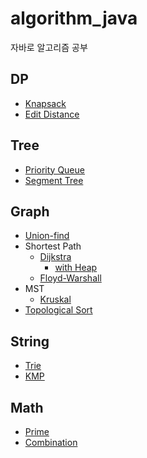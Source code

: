 # algorithm_java  
자바로 알고리즘 공부    
## DP  
 - [Knapsack](https://github.com/kyusch0330/algorithm_java/blob/master/Algorithm/src/dp/Knapsack.java)  
 - [Edit Distance](https://github.com/kyuseop-choi/algorithm_java/blob/master/Algorithm/src/dp/EditDistane.java)  
## Tree 
 - [Priority Queue](https://github.com/kyusch0330/algorithm_java/blob/master/Algorithm/src/heap/Heap.java)  
 - [Segment Tree](https://github.com/kyusch0330/algorithm_java/blob/master/Algorithm/src/graph/segment_tree/segmentTree.java)  
## Graph  
 - [Union-find](https://github.com/kyusch0330/algorithm_java/blob/master/Algorithm/src/graph/union_find/UnionFind.java)
 - Shortest Path  
   - [Dijkstra](https://github.com/kyusch0330/algorithm_java/blob/master/Algorithm/src/graph/shortest_path/dijkstra/Dijkstra.java)  
     - [with Heap](https://github.com/kyuseop-choi/algorithm_java/blob/master/Algorithm/src/graph/shortest_path/dijkstra/DijkstraWithHeap.java)  
   - [Floyd-Warshall](https://github.com/kyusch0330/algorithm_java/blob/master/Algorithm/src/graph/shortest_path/floyd_warshall/FloydWarshall.java)  
 - MST  
   - [Kruskal](https://github.com/kyusch0330/algorithm_java/blob/master/Algorithm/src/graph/mst/kruskal/Kruskal.java)  
 - [Topological Sort](https://github.com/kyusch0330/algorithm_java/blob/master/Algorithm/src/graph/topological_sort/TopologicalSort.java)  
## String
 - [Trie](https://github.com/kyusch0330/algorithm_java/blob/master/Algorithm/src/string/trie/Trie.java)  
 - [KMP](https://github.com/kyusch0330/algorithm_java/blob/master/Algorithm/src/string/kmp/KMP.java)  
## Math  
 - [Prime](https://github.com/kyusch0330/algorithm_java/blob/master/Algorithm/src/Math/prime/Eratos.java)  
 - [Combination](https://github.com/kyusch0330/algorithm_java/blob/master/Algorithm/src/Math/combination/Combination.java)    

